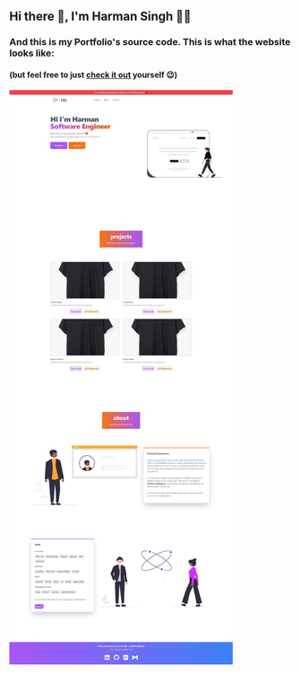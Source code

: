 ## Hi there 👋, I'm Harman Singh 🙋‍♂️
### And this is my Portfolio's source code. This is what the website looks like:
#### (but feel free to just [check it out](https://harmanpsingh.netlify.app/) yourself 😉)


![screenshot](./src/progress_photos/june-26.jpeg)